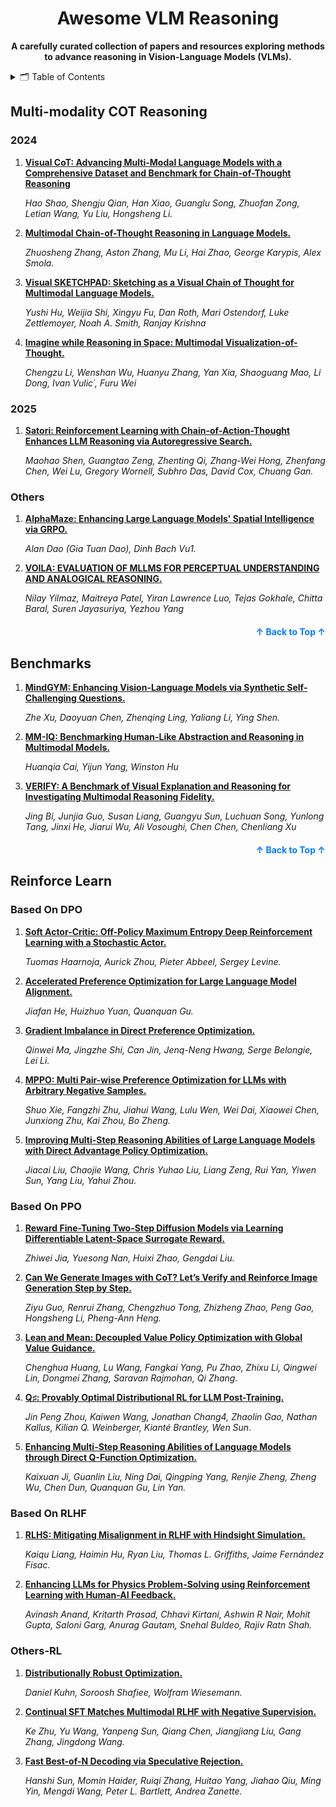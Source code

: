 <a name="readme-top"></a>

<p align="center"></p>

<h1 align="center">Awesome VLM Reasoning</h1>

<p align="center">
    <b> A carefully curated collection of papers and resources exploring methods to advance reasoning in Vision-Language Models (VLMs).</b>
</p>

<details>
  <summary>🗂️ Table of Contents</summary>
  <ol>
    <li><a href="#Multi-modality COT Reasoning">Multi-modality COT Reasoning</a></li>
    <li><a href="#Benchmarks">Benchmarks</a></li>
    <li><a href="#Reinforce Learn">Reinforce Learning</a>
      <ul>
        <li><a href="#based-on-dpo">🔤 <em>DPO-based</em> reinforcement learning method</a></li>
        <li><a href="#based-on-ppo">🧠 <em>PPO-based</em> reinforcement learning method</a></li>
        <li><a href="#based-on-rlhf">🤏 <em>RLHF-based</em> reinforcement learning method</a></li>
        <li><a href="#others-rl">🤏 Other reinforcement learning method</a></li>
      </ul>
    </li>
  </ol>
</details>

## Multi-modality COT Reasoning

### 2024

1. **[Visual CoT: Advancing Multi-Modal Language Models with a Comprehensive Dataset and Benchmark for Chain-of-Thought Reasoning](https://arxiv.org/abs/2403.16999)**

    *Hao Shao, Shengju Qian, Han Xiao, Guanglu Song, Zhuofan Zong, Letian Wang, Yu Liu, Hongsheng Li.*

2. **[Multimodal Chain-of-Thought Reasoning in Language Models.](https://arxiv.org/pdf/2302.00923)**

    *Zhuosheng Zhang, Aston Zhang, Mu Li, Hai Zhao, George Karypis, Alex Smola.*

3. **[Visual SKETCHPAD: Sketching as a Visual Chain of Thought for Multimodal Language Models.](https://arxiv.org/abs/2406.09403)**

    *Yushi Hu, Weijia Shi, Xingyu Fu, Dan Roth, Mari Ostendorf, Luke Zettlemoyer, Noah A. Smith, Ranjay Krishna*

4. **[Imagine while Reasoning in Space: Multimodal Visualization-of-Thought.](https://arxiv.org/abs/2501.07542)** 

    *Chengzu Li, Wenshan Wu, Huanyu Zhang, Yan Xia, Shaoguang Mao, Li Dong, Ivan Vulic´, Furu Wei*

### 2025

1. **[Satori: Reinforcement Learning with Chain-of-Action-Thought Enhances LLM Reasoning via Autoregressive Search.](https://arxiv.org/abs/2502.02508)**

    *Maohao Shen, Guangtao Zeng, Zhenting Qi, Zhang-Wei Hong, Zhenfang Chen, Wei Lu, Gregory Wornell, Subhro Das, David Cox, Chuang Gan.*


### Others

1. **[AlphaMaze: Enhancing Large Language Models' Spatial Intelligence via GRPO.](https://arxiv.org/abs/2502.14669)**

    *Alan Dao (Gia Tuan Dao), Dinh Bach Vu1.*

2. **[VOILA: EVALUATION OF MLLMS FOR PERCEPTUAL UNDERSTANDING AND ANALOGICAL REASONING.](https://arxiv.org/abs/2503.00043)** 

    *Nilay Yilmaz, Maitreya Patel, Yiran Lawrence Luo, Tejas Gokhale, Chitta Baral, Suren Jayasuriya, Yezhou Yang*

<p align="right" style="font-size: 14px; color: #555; margin-top: 20px;">
    <a href="#readme-top" style="text-decoration: none; color: #007bff; font-weight: bold;">
        ↑ Back to Top ↑
    </a>
</p>

## Benchmarks
1. **[MindGYM: Enhancing Vision-Language Models via Synthetic Self-Challenging Questions.](https://arxiv.org/abs/2503.09499)**

    *Zhe Xu, Daoyuan Chen, Zhenqing Ling, Yaliang Li, Ying Shen.*

2. **[MM-IQ: Benchmarking Human-Like Abstraction and Reasoning in Multimodal Models.](https://arxiv.org/abs/2502.00698v1)** 

    *Huanqia Cai, Yijun Yang, Winston Hu*

3. **[VERIFY: A Benchmark of Visual Explanation and Reasoning for Investigating Multimodal Reasoning Fidelity.](https://arxiv.org/abs/2503.11557v1)** 

    *Jing Bi, Junjia Guo, Susan Liang, Guangyu Sun, Luchuan Song, Yunlong Tang, Jinxi He, Jiarui Wu, Ali Vosoughi, Chen Chen, Chenliang Xu*

<p align="right" style="font-size: 14px; color: #555; margin-top: 20px;">
    <a href="#readme-top" style="text-decoration: none; color: #007bff; font-weight: bold;">
        ↑ Back to Top ↑
    </a>
</p>



## Reinforce Learn
### Based On DPO
1. **[Soft Actor-Critic: Off-Policy Maximum Entropy Deep Reinforcement Learning with a Stochastic Actor.](https://arxiv.org/pdf/1801.01290)**

    *Tuomas Haarnoja, Aurick Zhou, Pieter Abbeel, Sergey Levine.*
2. **[Accelerated Preference Optimization for Large Language Model Alignment.](https://arxiv.org/abs/2410.06293v1)**

    *Jiafan He, Huizhuo Yuan, Quanquan Gu.*
3. **[Gradient Imbalance in Direct Preference Optimization.](https://arxiv.org/abs/2502.20847v1)**

    *Qinwei Ma, Jingzhe Shi, Can Jin, Jenq-Neng Hwang, Serge Belongie, Lei Li.*
4. **[MPPO: Multi Pair-wise Preference Optimization for LLMs with Arbitrary Negative Samples.](https://arxiv.org/abs/2412.15244v1)**

    *Shuo Xie, Fangzhi Zhu, Jiahui Wang, Lulu Wen, Wei Dai, Xiaowei Chen, Junxiong Zhu, Kai Zhou, Bo Zheng.*
5. **[Improving Multi-Step Reasoning Abilities of Large Language Models with Direct Advantage Policy Optimization.](https://arxiv.org/abs/2412.18279v1)**

    *Jiacai Liu, Chaojie Wang, Chris Yuhao Liu, Liang Zeng, Rui Yan, Yiwen Sun, Yang Liu, Yahui Zhou.*

### Based On PPO
1. **[Reward Fine-Tuning Two-Step Diffusion Models via Learning Differentiable Latent-Space Surrogate Reward.](https://arxiv.org/abs/2411.15247v1)**

    *Zhiwei Jia, Yuesong Nan, Huixi Zhao, Gengdai Liu.*
2. **[Can We Generate Images with CoT? Let’s Verify and Reinforce Image Generation Step by Step.](https://arxiv.org/abs/2501.13926)**

    *Ziyu Guo, Renrui Zhang, Chengzhuo Tong, Zhizheng Zhao, Peng Gao, Hongsheng Li, Pheng-Ann Heng.*
3. **[Lean and Mean: Decoupled Value Policy Optimization with Global Value Guidance.](https://arxiv.org/abs/2502.16944v1)**

    *Chenghua Huang, Lu Wang, Fangkai Yang, Pu Zhao, Zhixu Li, Qingwei Lin, Dongmei Zhang, Saravan Rajmohan, Qi Zhang.*
4. **[Q♯: Provably Optimal Distributional RL for LLM Post-Training.](https://arxiv.org/abs/2502.20548v1)**

    *Jin Peng Zhou, Kaiwen Wang, Jonathan Chang4, Zhaolin Gao, Nathan Kallus, Kilian Q. Weinberger, Kianté Brantley, Wen Sun.*
5. **[Enhancing Multi-Step Reasoning Abilities of Language Models through Direct Q-Function Optimization.](https://arxiv.org/abs/2410.09302v2)**

    *Kaixuan Ji, Guanlin Liu, Ning Dai, Qingping Yang, Renjie Zheng, Zheng Wu, Chen Dun, Quanquan Gu, Lin Yan.*

### Based On RLHF
1. **[RLHS: Mitigating Misalignment in RLHF with Hindsight Simulation.](https://arxiv.org/abs/2503.09499)**

    *Kaiqu Liang, Haimin Hu, Ryan Liu, Thomas L. Griffiths, Jaime Fernández Fisac.*
2. **[Enhancing LLMs for Physics Problem-Solving using Reinforcement Learning with Human-AI Feedback.](https://arxiv.org/abs/2412.06827v1)**

    *Avinash Anand, Kritarth Prasad, Chhavi Kirtani, Ashwin R Nair, Mohit Gupta, Saloni Garg, Anurag Gautam, Snehal Buldeo, Rajiv Ratn Shah.*

### Others-RL
1. **[Distributionally Robust Optimization.](https://arxiv.org/abs/2411.02549)**

    *Daniel Kuhn, Soroosh Shafiee, Wolfram Wiesemann.*
2. **[Continual SFT Matches Multimodal RLHF with Negative Supervision.](https://arxiv.org/abs/2411.14797v1)**

    *Ke Zhu, Yu Wang, Yanpeng Sun, Qiang Chen, Jiangjiang Liu, Gang Zhang, Jingdong Wang.*
3. **[Fast Best-of-N Decoding via Speculative Rejection.](https://arxiv.org/abs/2410.20290v2)**

    *Hanshi Sun, Momin Haider, Ruiqi Zhang, Huitao Yang, Jiahao Qiu, Ming Yin, Mengdi Wang, Peter L. Bartlett, Andrea Zanette.*
